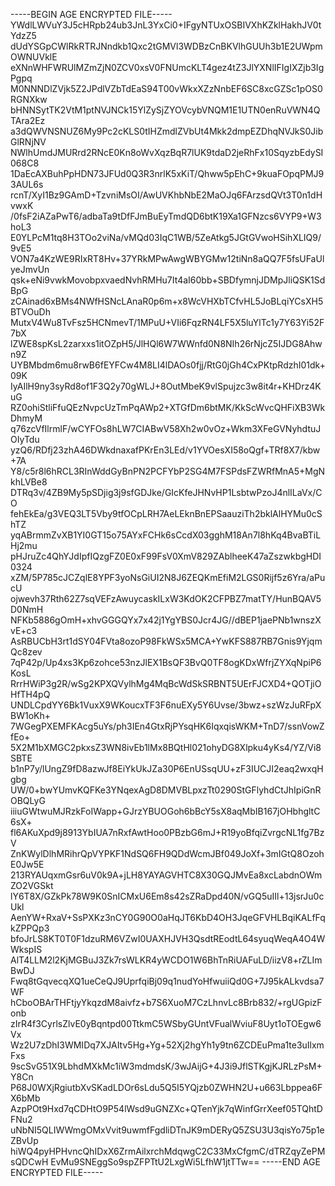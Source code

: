 -----BEGIN AGE ENCRYPTED FILE-----
YWdlLWVuY3J5cHRpb24ub3JnL3YxCi0+IFgyNTUxOSBIVXhKZklHakhJV0tYdzZ5
dUdYSGpCWlRkRTRJNndkb1Qxc2tGMVl3WDBzCnBKVlhGUUh3b1E2UWpmOWNUVklE
eXNnWHFWRUlMZmZjN0ZCV0xsV0FNUmcKLT4gez4tZ3JlYXNlIFIgIXZjb3IgPgpq
M0NNNDlZVjk5Z2JPdlVZbTdEaS94T00vWkxXZzNnbEF6SC8xcGZSc1pOS0RGNXkw
bHNNSytTK2VtM1ptNVJNCk15YlZySjZYOVcybVNQM1E1UTN0enRuVWN4QTAra2Ez
a3dQWVNSNUZ6My9Pc2cKLS0tIHZmdlZVbUt4Mkk2dmpEZDhqNVJkS0JibGlRNjNV
NWlhUmdJMURrd2RNcE0Kn8oWvXqzBqR7lUK9tdaD2jeRhFx10SqyzbEdySI068C8
1DaEcAXBuhPpHDN73JFUd0Q3R3nrlK5xKiT/Qhww5pEhC+9kuaFOpqPMJ93AUL6s
rcnT/XyI1Bz9GAmD+TzvniMsOI/AwUVKhbNbE2MaOJq6FArzsdQVt3T0n1dHvwxK
/0fsF2iAZaPwT6/adbaTa9tDfFJmBuEyTmdQD6btK19Xa1GFNzcs6VYP9+W3hoL3
E0YLPcM1tq8H3TOo2viNa/vMQd03IqC1WB/5ZeAtkg5JGtGVwoHSihXLIQ9/9vE5
VON7a4KzWE9RIxRT8Hv+37YRkMPwAwgWBYGMw12tiNn8aQQ7F5fsUFaUlyeJmvUn
qsk+eNi9vwkMovobpxvaedNvhRMHu7It4aI60bb+SBDfymnjJDMpJliQSK1SdBpG
zCAinad6xBMs4NWfHSNcLAnaR0p6m+x8WcVHXbTCfvHL5JoBLqiYCsXH5BTVOuDh
MutxV4Wu8TvFsz5HCNmevT/1MPuU+VIi6FqzRN4LF5X5luYlTc1y7Y63Yi52F7bX
lZWE8spKsL2zarxxs1itOZpH5/JlHQl6W7WWnfd0N8NIh26rNjcZ5IJDG8Ahwn9Z
UYBMbdm6mu8rwB6fEYFCw4M8LI4lDAOs0fjj/RtG0jGh4CxPKtpRdzhI01dk+09K
IyAIlH9ny3syRd8of1F3Q2y70gWLJ+8OutMbeK9vlSpujzc3w8it4r+KHDrz4KuG
RZ0ohiStliFfuQEzNvpcUzTmPqAWp2+XTGfDm6btMK/KkScWvcQHFiXB3WkDhmyM
q76zcVfIlrmlF/wCYFOs8hLW7CIABwV58Xh2w0vOz+Wkm3XFeGVNyhdtuJOIyTdu
yzQ6/RDfj23zhA46DWkdnaxafPKrEn3LEd/v1YVOesXI58oQgf+TRf8X7/kbw+7A
Y8/c5r8l6hRCL3RInWddGyBnPN2PCFYbP2SG4M7FSPdsFZWRfMnA5+MgNkhLVBe8
DTRq3v/4ZB9My5pSDjig3j9sfGDJke/GIcKfeJHNvHP1LsbtwPzoJ4nlILaVx/CO
fehEkEa/g3VEQ3LT5Vby9tfOCpLRH7AeLEknBnEPSaauziTh2bklAlHYMu0cShTZ
yqABrmmZvXB1YI0GT15o75AYxFCHk6sCcdX03gghM18An7l8hKq4BvaBTiLHj2mu
pHJruZc4QhYJdIpfIQzgFZ0E0xF99FsV0XmV829ZAblheeK47aZszwkbgHDI0324
xZM/5P785cJCZqlE8YPF3yoNsGiUI2N8J6ZEQKmEfiM2LGS0Rijf5z6Yra/aPucU
ojwevh37Rth62Z7sqVEFzAwuycaskILxW3KdOK2CFPBZ7matTY/HunBQAV5D0NmH
NFKb5886gOmH+xhvGGGQYx7x42j1YgYBS0Jcr4JG//dBEP1jaePNb1wnszXvE+c3
AsRBUCbH3rt1dSY04FVta8ozoP98FkWSx5MCA+YwKFS887RB7Gnis9YjqmQc8zev
7qP42p/Up4xs3Kp6zohce53nzJlEX1BsQF3BvQ0TF8ogKDxWfrjZYXqNpiP6KosL
RrrHWiP3g2R/wSg2KPXQVylhMg4MqBcWdSkSRBNT5UErFJCXD4+QOTjiOHfTH4pQ
UNDLCpdYY6Bk1VuxX9WKoucxTF3F6nuEXy5Y6Uvse/3bwz+szWzJuRFpXBW1oKh+
7WGegPXEMFKAcg5uYs/ph3IEn4GtxRjPYsqHK6IqxqisWKM+TnD7/ssnVowZfEo+
5X2M1bXMGC2pkxsZ3WN8ivEb1lMx8BQtHl021ohyDG8Xlpku4yKs4/YZ/Vi8SBTE
b1nP7y/lUngZ9fD8azwJf8EiYkUkJZa30P6EnUSsqUU+zF3IUCJI2eaq2wxqHgbg
UW/0+bwYUmvKQFKe3YNqexAgD8DMVBLpxzTt0290StGFlyhdCtJhIpiGnROBQLyG
iiiuGWtwuMJRzkFoIWapp+GJrzYBUOGoh6bBcY5sX8aqMbIB167jOHbhgltC6sX+
fl6AKuXpd9j8913YbIUA7nRxfAwtHoo0PBzbG6mJ+R19yoBfqiZvrgcNL1fg7BzV
ZnKWylDlhMRihrQpVYPKF1NdSQ6FH9QDdWcmJBf049JoXf+3mIGtQ8OzohE0Jw5E
213RYAUqxmGsr6uV0k9A+jLH8YAYAGVHTC8X30GQJMvEa8xcLabdnOWmZO2VGSkt
lY6T8X/GZkPk78W9K0SnICMxU6Em8s42sZRaDpd40N/vGQ5uIIl+13jsrJu0cUkl
AenYW+RxaV+SsPXKz3nCY0G90O0aHqJT6KbD4OH3JqeGFVHLBqiKALfFqkZPPQp3
bfoJrLS8KT0T0F1dzuRM6VZwI0UAXHJVH3QsdtREodtL64syuqWeqA4O4WWkspIS
AlT4LLM2l2KjMGBuJ3Zk7rsWLKR4yWCDO1W6BhTnRiUAFuLD/iizV8+rZLImBwDJ
Fwq8tGqvecqXQ1ueCeQJ9UprfqiBj09q1nudYoHfwuiiQd0G+7J95kALkvdsa7WF
hCboOBArTHFtjyYkqzdM8aivfz+b7S6XuoM7CzLhnvLc8Brb832/+rgUGpizFonb
zIrR4f3CyrlsZlvE0yBqntpd00TtkmC5WSbyGUntVFualWviuF8Uyt1oTOEgw6Vx
Wz2U7zDhI3WMIDq7XJAItv5Hg+Yg+52Xj2hgYh1y9tn6ZCDEuPma1te3uIlxmFxs
9scSvG51X9LbhdMXkMc1iW3mdmdsK/3wJAijG+4J3i9JflSTKgjKJRLzPsM+Y8Cn
P68J0WXjRgiutbXvSKadLDOr6sLdu5Q5I5YQjzb0ZWHN2U+u663Lbppea6FX6bMb
AzpPOt9Hxd7qCDHtO9P54lWsd9uGNZXc+QTenYjk7qWinfGrrXeef05TQhtDFNu2
uNbNI5QLIWWmgOMxVvit9uwmfFgdliDTnJK9mDERyQ5ZSU3U3qisYo75p1eZBvUp
hiWQ4pyHPHvncQhIDxX6ZrmAilxrchMdqwgC2C33MxCfgmC/dTRZqyZePMsQDCwH
EvMu9SNEggSo9spZFPTtU2LxgWi5LfhW1jtTTw==
-----END AGE ENCRYPTED FILE-----
